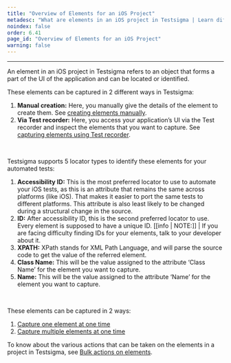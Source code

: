 ```yaml
---
title: "Overview of Elements for an iOS Project"
metadesc: "What are elements in an iOS project in Testsigma | Learn different ways to create elements of iOS application in Testsigma application."
noindex: false
order: 6.41
page_id: "Overview of Elements for an iOS Project"
warning: false
---
```


---
An element in an iOS project in Testsigma refers to an object that forms a part of the UI of the application and can be located or identified. 

These elements can be captured in 2 different ways in Testsigma:

1. **Manual creation:** Here, you manually give the details of the element to create them. See [creating elements manually](https://testsigma.com/docs/elements/ios-apps/create-manually/).
2. **Via Test recorder:** Here, you access your application’s UI via the Test recorder and inspect the elements that you want to capture. See [capturing elements using Test recorder](https://testsigma.com/docs/elements/ios-apps/capture-single-element/).

<br>

Testsigma supports 5 locator types to identify these elements for your automated tests:

1. **Accessibility ID:** This is the most preferred locator to use to automate your iOS tests, as this is an attribute that remains the same across platforms (like iOS). That makes it easier to port the same tests to different platforms. This attribute is also least likely to be changed during a structural change in the source.
2. **ID:** After accessibility ID, this is the second preferred locator to use. Every element is supposed to have a unique ID. 
[[info | NOTE:]]
| If you are facing difficulty finding IDs for your elements, talk to your developer about it.
1. **XPATH:** XPath stands for XML Path Language, and will parse the source code to get the value of the referred element. 
2. **Class Name:** This will be the value assigned to the attribute ‘Class Name’ for the element you want to capture.
3. **Name:** This will be the value assigned to the attribute ‘Name’ for the element you want to capture.

<br>

These elements can be captured in 2 ways:
1. [Capture one element at one time](https://testsigma.com/docs/elements/ios-apps/capture-single-element/)<br>
2. [Capture multiple elements at one time](https://testsigma.com/docs/elements/ios-apps/record-multiple-elements/)

To know about the various actions that can be taken on the elements in a project in Testsigma, see [Bulk actions on elements](https://testsigma.com/docs/elements/overview/).


